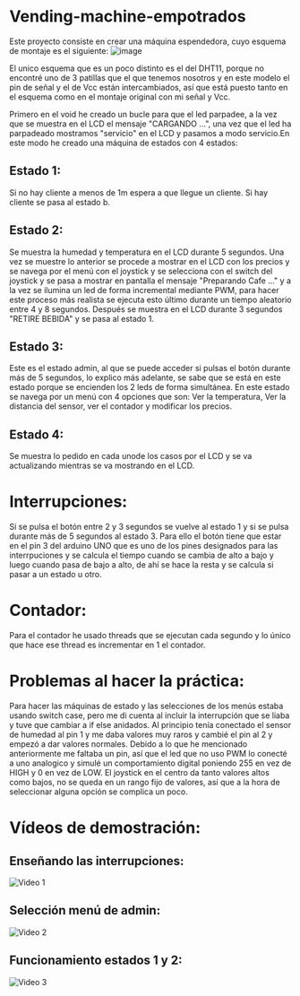 # Vending-machine-empotrados

Este proyecto consiste en crear una máquina espendedora, cuyo esquema de montaje es el siguiente:
![image](https://github.com/jimenade/Vending-machine-empotrados/assets/102520569/c6f9f506-be34-4232-95ed-3f220f9ce104)

El unico esquema que es un poco distinto es el del DHT11, porque no encontré uno de 3 patillas que el que tenemos nosotros y en este modelo el pin de señal y el de Vcc están intercambiados, así que está puesto tanto en el esquema como en el montaje original con mi señal y Vcc.

Primero en el void he creado un bucle para que el led parpadee, a la vez que se muestra en el LCD el mensaje "CARGANDO ...", una vez que el led ha parpadeado mostramos "servicio" en el LCD y pasamos a modo servicio.En este modo he creado una máquina de estados con 4 estados: 
## Estado 1:
Si no hay cliente a menos de 1m espera a que llegue un cliente.
Si hay cliente se pasa al estado b.

## Estado 2:
Se muestra la humedad y temperatura en el LCD durante 5 segundos. 
Una vez se muestre lo anterior se procede a mostrar en el LCD con los precios y se navega por el menú con el joystick y se selecciona con el switch del joystick y se pasa a mostrar en pantalla el mensaje "Preparando Cafe ..." y a la vez se ilumina un led de forma incremental mediante PWM, para hacer este proceso más realista se ejecuta esto último durante un tiempo aleatorio entre 4 y 8 segundos.
Después se muestra en el LCD durante 3 segundos "RETIRE BEBIDA" y se pasa al estado 1.

## Estado 3:
Este es el estado admin, al que se puede acceder si pulsas el botón durante más de 5 segundos, lo explico más adelante, se sabe que se está en este estado porque se encienden los 2 leds de forma simultánea.
En este estado se navega por un menú con 4 opciones que son: 
Ver la temperatura, Ver la distancia del sensor, ver el contador y modificar los precios.

## Estado 4:
Se muestra lo pedido en cada unode los casos por el LCD y se va actualizando mientras se va mostrando en el LCD.

# Interrupciones:
Si se pulsa el botón entre 2 y 3 segundos se vuelve al estado 1 y si se pulsa durante más de 5 segundos al estado 3. Para ello el botón tiene que estar en el pin 3 del arduino UNO que es uno de los pines designados para las interrpuciones y se calcula el tiempo cuando se cambia de alto a bajo y luego cuando pasa de bajo a alto, de ahí se hace la resta y se calcula si pasar a un estado u otro.

# Contador:
Para el contador he usado threads que se ejecutan cada segundo y lo único que hace ese thread es incrementar en 1 el contador.

# Problemas al hacer la práctica:
Para hacer las máquinas de estado y las selecciones de los menús estaba usando switch case, pero me di cuenta al incluir la interrupción que se liaba y tuve que cambiar a if else anidados.
Al principio tenía conectado el sensor de humedad al pin 1 y me daba valores muy raros y cambié el pin al 2 y empezó a dar valores normales.
Debido a lo que he mencionado anteriormente me faltaba un pin, así que el led que no uso PWM lo conecté a uno analogico y simulé un comportamiento digital poniendo 255 en vez de HIGH y 0 en vez de LOW.
El joystick en el centro da tanto valores altos como bajos, no se queda en un rango fijo de valores, así que a la hora de seleccionar alguna opción se complica un poco.

# Vídeos de demostración:

## Enseñando las interrupciones:
![Video 1](https://github.com/jimenade/Vending-machine-empotrados/assets/102520569/c9ce9641-6949-4432-a93a-05075f13fba8)

## Selección menú de admin:
![Video 2](https://github.com/jimenade/Vending-machine-empotrados/assets/102520569/cdd260a0-913c-4c5d-abfa-4c451f8b2693)

## Funcionamiento estados 1 y 2:
![Video 3](https://github.com/jimenade/Vending-machine-empotrados/assets/102520569/5ac233fa-373e-4fad-ac68-6a9d97ea5149)
